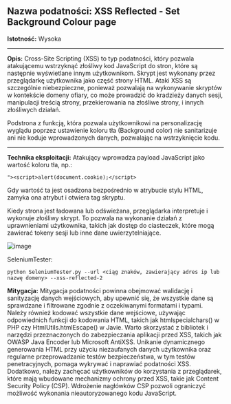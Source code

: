 ## Nazwa podatności: XSS Reflected - Set Background Colour page

**Istotność:** Wysoka

---

**Opis:**
Cross-Site Scripting (XSS) to typ podatności, który pozwala atakującemu wstrzyknąć złośliwy kod JavaScript do stron, które są następnie wyświetlane innym użytkownikom. Skrypt jest wykonany przez przeglądarkę użytkownika jako część strony HTML. Ataki XSS są szczególnie niebezpieczne, ponieważ pozwalają na wykonywanie skryptów w kontekście domeny ofiary, co może prowadzić do kradzieży danych sesji, manipulacji treścią strony, przekierowania na złośliwe strony, i innych złośliwych działań.

Podstrona z funkcją, która pozwala użytkownikowi na personalizację wyglądu poprzez ustawienie koloru tła (Background color) nie sanitarizuje ani nie koduje wprowadzonych danych, pozwalając na wstrzyknięcie kodu.

---

**Technika eksploitacji:**
Atakujący wprowadza payload JavaScript jako wartość koloru tła, np.:

`"><script>alert(document.cookie);</script>`

Gdy wartość ta jest osadzona bezpośrednio w atrybucie stylu HTML, zamyka ona atrybut i otwiera tag skryptu.

Kiedy strona jest ładowana lub odświeżana, przeglądarka interpretuje i wykonuje złośliwy skrypt. To pozwala na wykonanie działań z uprawnieniami użytkownika, takich jak dostęp do ciasteczek, które mogą zawierać tokeny sesji lub inne dane uwierzytelniające.

![image](https://github.com/GrzechuG/PWR-CBE-BAW-mutillidae-2024/assets/56219452/d3a9b93b-dbd5-4a1b-b52a-546beffbdff1)

SeleniumTester:
```
python SeleniumTester.py --url <ciąg znaków, zawierający adres ip lub nazwę domeny> --xss-reflected-2
```

**Mitygacja:**
Mitygacja podatności powinna obejmować walidację i sanityzację danych wejściowych, aby upewnić się, że wszystkie dane są sprawdzane i filtrowane zgodnie z oczekiwanymi formatami i typami. Należy również kodować wszystkie dane wejściowe, używając odpowiednich funkcji do kodowania HTML, takich jak htmlspecialchars() w PHP czy HtmlUtils.htmlEscape() w Javie. Warto skorzystać z bibliotek i narzędzi przeznaczonych do zabezpieczania aplikacji przed XSS, takich jak OWASP Java Encoder lub Microsoft AntiXSS. Unikanie dynamicznego generowania HTML przy użyciu niezaufanych danych użytkownika oraz regularne przeprowadzanie testów bezpieczeństwa, w tym testów penetracyjnych, pomaga wykrywać i naprawiać podatności XSS. Dodatkowo, należy zachęcać użytkowników do korzystania z przeglądarek, które mają wbudowane mechanizmy ochrony przed XSS, takie jak Content Security Policy (CSP).
Wdrożenie nagłówków CSP pozwoli ograniczyć możliwość wykonania nieautoryzowanego kodu JavaScript.
